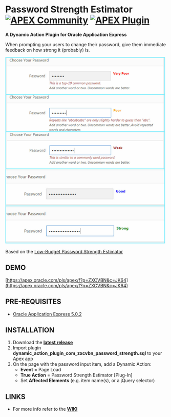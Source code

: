 # Password Strength Estimator [![APEX Community](https://cdn.rawgit.com/Dani3lSun/apex-github-badges/78c5adbe/badges/apex-community-badge.svg)](<LINK>) [![APEX Plugin](https://cdn.rawgit.com/Dani3lSun/apex-github-badges/b7e95341/badges/apex-plugin-badge.svg)](<LINK>)
**A Dynamic Action Plugin for Oracle Application Express**

When prompting your users to change their password, give them immediate feedback on how strong it (probably) is.

![](https://raw.githubusercontent.com/jeffreykemp/jk64-plugin-passwordstrength/master/src/preview.png)

Based on the [Low-Budget Password Strength Estimator](https://github.com/dropbox/zxcvbn)

## DEMO ##

[https://apex.oracle.com/pls/apex/f?p=ZXCVBN&c=JK64](https://apex.oracle.com/pls/apex/f?p=ZXCVBN&c=JK64)

## PRE-REQUISITES ##

* [Oracle Application Express 5.0.2](https://apex.oracle.com)

## INSTALLATION ##

1. Download the **[latest release](https://github.com/jeffreykemp/jk64-plugin-passwordstrength/releases/latest)**
2. Import plugin **dynamic_action_plugin_com_zxcvbn_password_strength.sql** to your Apex app
3. On the page with the password input item, add a Dynamic Action:
      * **Event** = Page Load
      * **True Action** = Password Strength Estimator [Plug-In]
      * Set **Affected Elements** (e.g. item name(s), or a jQuery selector)

## LINKS ##

* For more info refer to the **[WIKI](https://github.com/jeffreykemp/jk64-plugin-passwordstrength/wiki)**
